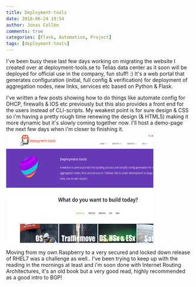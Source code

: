 ```yaml
---
title: Deployment-tools
date: 2018-06-24 19:54
author: Jonas Collén
comments: true
categories: [Flask, Automation, Project]
tags: [deployment-tools]
---
```

I've been busy these last few days working on migrating the website I created over at deployment-tools.se to Telias data center as it soon will be deployed for official use in the company, fun stuff! :) It's a web portal that generates configuration (initial, full config & verification) for deployment of aggregation nodes, new links, services etc based on Python & Flask.

I've written a few posts showing how to do things like automate config for DHCP, firewalls & IOS etc previously but this also provides a front end for the users instead of CLI-scripts. My weakest point is for sure design & CSS so i'm having a pretty rough time renewing the design (& HTML5) making it more dynamic but it's slowly coming together now. I'll host a demo-page the next few days when i'm closer to finishing it. 
![](/assets/images/2018/06/deploymenttools.jpg) 

Moving from my own Raspberry to a very secured and locked down release of RHEL7 was a challenge as well.. I've been trying to keep up with the reading in the mornings at least and i'm soon done with Internet Routing Architectures, it's an old book but a very good read, highly recommended as a good intro to BGP!